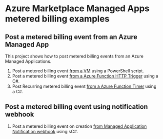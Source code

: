 # Azure Marketplace Managed Apps metered billing examples

## Post a metered billing event from an Azure Managed App

This project shows how to post metered billing events from an Azure Managed Applications.

1. Post a metered billing event [from a VM](./vm/README.md) using a PowerShell script.
1. Post a metered billing event [from a Azure Function HTTP Trigger](./function/ama-custom-billing-msi-trigger/README.md) using a C#.
1. Post Recurring metered billing event [from a Azure Function Timer](./function/ama-custom-billing-msi-timer/README.md) using a C#.

## Post a metered billing event using notification webhook

1. Post a metered billing event on creation [from Managed Application Notification webhook](./function/ama-custom-billing-notification-webhook/README.md) using sC#.
